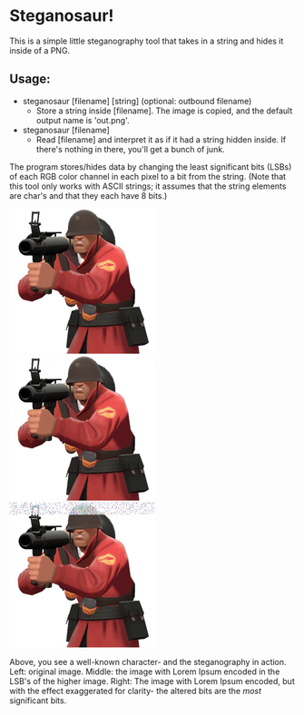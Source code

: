 # Steganosaur!

This is a simple little steganography tool that takes in a string and hides it inside of a PNG.  
## Usage:    
- steganosaur [filename] [string] (optional: outbound filename)  
	- Store a string inside [filename].  The image is copied, and the default output name is 'out.png'.  
- steganosaur [filename]  
	- Read [filename] and interpret it as if it had a string hidden inside. If there's nothing in there, you'll get a bunch of junk.  

The program stores/hides data by changing the least significant bits (LSBs) of each RGB color channel in each pixel to a bit from the string.
(Note that this tool only works with ASCII strings; it assumes that the string elements are char's and that they each have 8 bits.)  

![Soldier](data/class_soldierred.png) ![Soldier](data/soldier_lorem.png)  ![Soldier](data/soldier_exaggerated_lorem.png)  

Above, you see a well-known character- and the steganography in action.  Left: original image.  Middle: the image with Lorem Ipsum encoded in the LSB's of the higher image. Right: The image with Lorem Ipsum encoded, but with the effect exaggerated for clarity- the altered bits are the *most* significant bits.  
